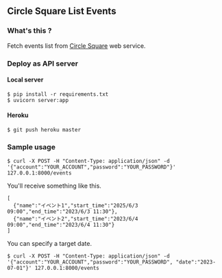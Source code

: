 ## Circle Square List Events

### What's this ?
Fetch events list from [Circle Square](https://www.c-sqr.net/) web service.

### Deploy as API server

#### Local server

```
$ pip install -r requirements.txt
$ uvicorn server:app
```

#### Heroku

```
$ git push heroku master
```

### Sample usage

```
$ curl -X POST -H "Content-Type: application/json" -d '{"account":"YOUR_ACCOUNT","password":"YOUR_PASSWORD"}' 127.0.0.1:8000/events
```

You'll receive something like this.
```
[
  {"name":"イベント1","start_time":"2025/6/3 09:00","end_time":"2023/6/3 11:30"},
  {"name":"イベント2","start_time":"2023/6/4 09:00","end_time":"2023/6/4 11:30"}
]
```

You can specify a target date.
```
$ curl -X POST -H "Content-Type: application/json" -d '{"account":"YOUR_ACCOUNT","password":"YOUR_PASSWORD", "date":"2023-07-01"}' 127.0.0.1:8000/events
```

